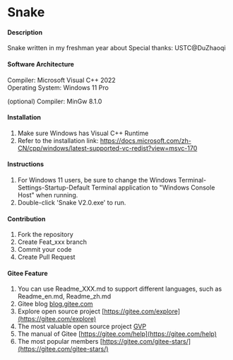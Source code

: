 # Snake

#### Description
Snake written in my freshman year about 
Special thanks: USTC@DuZhaoqi

#### Software Architecture
Compiler: Microsoft Visual C++ 2022  
Operating System: Windows 11 Pro  
  
(optional) Compiler: MinGw 8.1.0

#### Installation

1.  Make sure Windows has Visual C++ Runtime
2.  Refer to the installation link: https://docs.microsoft.com/zh-CN/cpp/windows/latest-supported-vc-redist?view=msvc-170

#### Instructions

1.  For Windows 11 users, be sure to change the Windows Terminal-Settings-Startup-Default Terminal application to "Windows Console Host" when running.
2.  Double-click 'Snake V2.0.exe' to run.

#### Contribution

1.  Fork the repository
2.  Create Feat_xxx branch
3.  Commit your code
4.  Create Pull Request


#### Gitee Feature

1.  You can use Readme\_XXX.md to support different languages, such as Readme\_en.md, Readme\_zh.md
2.  Gitee blog [blog.gitee.com](https://blog.gitee.com)
3.  Explore open source project [https://gitee.com/explore](https://gitee.com/explore)
4.  The most valuable open source project [GVP](https://gitee.com/gvp)
5.  The manual of Gitee [https://gitee.com/help](https://gitee.com/help)
6.  The most popular members  [https://gitee.com/gitee-stars/](https://gitee.com/gitee-stars/)
